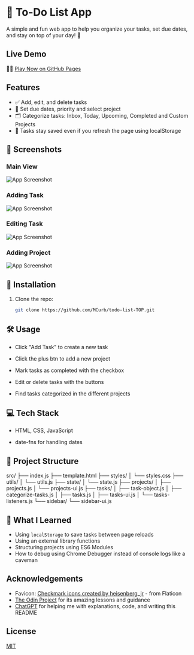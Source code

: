 
# 📝 To-Do List App

A simple and fun web app to help you organize your tasks, set due dates, and stay on top of your day! 🎯

## Live Demo
💁‍♂️ [Play Now on GitHub Pages](https://mcurb.github.io/todo-list-TOP/)
## Features

- ✅ Add, edit, and delete tasks
- 📅 Set due dates, priority and select project
- 🗂 Categorize tasks: Inbox, Today, Upcoming, Completed and Custom Projects
- 💾 Tasks stay saved even if you refresh the page using localStorage
## 📸 Screenshots

### Main View
![App Screenshot](https://github.com/user-attachments/assets/76e7f8a1-6cf1-420b-abeb-0b52562993e9)

### Adding Task
![App Screenshot](https://github.com/user-attachments/assets/2075aaf0-b9a1-4c47-a785-9c0d6a2b23da)

### Editing Task
![App Screenshot](https://github.com/user-attachments/assets/a2ad064c-94e6-4d76-a00f-ec58943b7a76)

### Adding Project
![App Screenshot](https://github.com/user-attachments/assets/c227b523-74e6-4e63-b809-fc43b9a373d2)
## 🚀 Installation

1. Clone the repo:  
   ```bash
   git clone https://github.com/MCurb/todo-list-TOP.git

## 🛠 Usage

- Click "Add Task" to create a new task

- Click the plus btn to add a new project

- Mark tasks as completed with the checkbox

- Edit or delete tasks with the buttons

- Find tasks categorized in the different projects


## 💻 Tech Stack

- HTML, CSS, JavaScript

- date-fns for handling dates

## 📂 Project Structure

src/
├── index.js
├── template.html
├── styles/
│   └── styles.css
├── utils/
│   └── utils.js
├── state/
│   └── state.js
├── projects/
│   ├── projects.js
│   └── projects-ui.js
├── tasks/
│   ├── task-object.js
│   ├── categorize-tasks.js
│   ├── tasks.js
│   ├── tasks-ui.js
│   └── tasks-listeners.js
└── sidebar/
    └── sidebar-ui.js


## 🧠 What I Learned
- Using `localStorage` to save tasks between page reloads
- Using an external library functions
- Structuring projects using ES6 Modules
- How to debug using Chrome Debugger instead of console logs like a caveman



## Acknowledgements

- Favicon: [Checkmark icons created by heisenberg_jr](https://www.flaticon.com/free-icons/checkmark) - from Flaticon  
- [The Odin Project](https://www.theodinproject.com/) for its amazing lessons and guidance
- [ChatGPT](https://chat.openai.com/) for helping me with explanations, code, and writing this README


## License

[MIT](https://choosealicense.com/licenses/mit/)

